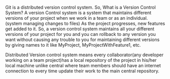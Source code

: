 Git is a distributed version control system. So, What is a Version Control System?
A version Control system is a system that maintains different versions of your project when we work in a team or as an individual. (system managing changes to files) As the project progresses, new features get added to it. So,
a version control system maintains all your different versions of your project for you and you can rollback to any version you want without causing any trouble to you for maintaining different versions by giving names to it like MyProject, MyProjectWithFeature1, etc.


Distributed Version control system means every collaborator(any developer working on a team project)has a local repository of the project in his/her local machine unlike central where team members should have an internet connection to every time update their work to the main central repository.
